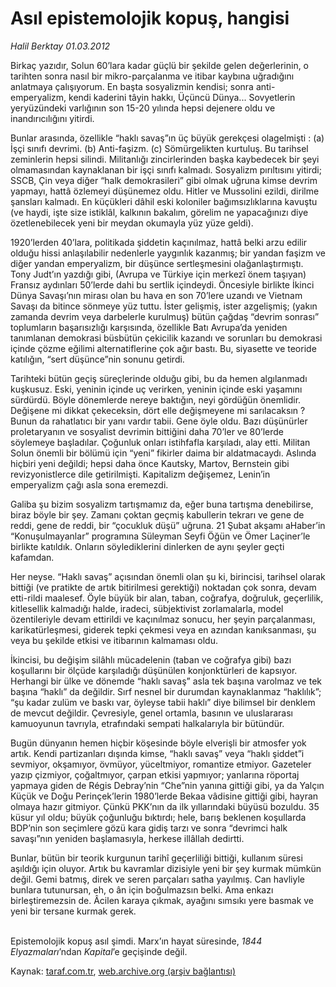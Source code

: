 # Asıl epistemolojik kopuş, hangisi

*Halil Berktay 01.03.2012*

<div class="yazi"><p>Birkaç yazıdır, Solun 60’lara kadar güçlü bir şekilde gelen değerlerinin, o tarihten sonra nasıl bir mikro-parçalanma ve itibar kaybına uğradığını anlatmaya çalışıyorum. En başta sosyalizmin kendisi; sonra anti-emperyalizm, kendi kaderini tâyin hakkı, Üçüncü Dünya... Sovyetlerin yeryüzündeki varlığının son 15-20 yılında hepsi dejenere oldu ve inandırıcılığını yitirdi. </p>
<p>Bunlar arasında, özellikle “haklı savaş”ın üç büyük gerekçesi olagelmişti : (a) İşçi sınıfı devrimi. (b) Anti-faşizm. (c) Sömürgelikten kurtuluş. Bu tarihsel zeminlerin hepsi silindi. Militanlığı zincirlerinden başka kaybedecek bir şeyi olmamasından kaynaklanan bir işçi sınıfı kalmadı. Sosyalizm pırıltısını yitirdi; SSCB, Çin veya diğer “halk demokrasileri” gibi olmak uğruna kimse devrim yapmayı, hattâ özlemeyi düşünemez oldu. Hitler ve Mussolini ezildi, dirilme şansları kalmadı. En küçükleri dâhil eski koloniler bağımsızlıklarına kavuştu (ve haydi, işte size istiklâl, kalkının bakalım, görelim ne yapacağınızı diye özetlenebilecek yeni bir meydan okumayla yüz yüze geldi). </p>
<p>1920’lerden 40’lara, politikada şiddetin kaçınılmaz, hattâ belki arzu edilir olduğu hissi anlaşılabilir nedenlerle yaygınlık kazanmış; bir yandan faşizm ve diğer yandan emperyalizm, bir düşünce sertleşmesini olağanlaştırmıştı. Tony Judt’ın yazdığı gibi, (Avrupa ve Türkiye için merkezî önem taşıyan) Fransız aydınları 50’lerde dahi bu sertlik içindeydi. Öncesiyle birlikte İkinci Dünya Savaşı’nın mirası olan bu hava en son 70’lere uzandı ve Vietnam Savaşı da bitince sönmeye yüz tuttu. İster gelişmiş, ister azgelişmiş; (yakın zamanda devrim veya darbelerle kurulmuş) bütün çağdaş “devrim sonrası” toplumların başarısızlığı karşısında, özellikle Batı Avrupa’da yeniden tanımlanan demokrasi büsbütün çekicilik kazandı ve sorunları bu demokrasi içinde çözme eğilimi alternatiflerine çok ağır bastı. Bu, siyasette ve teoride katılığın, “sert düşünce”nin sonunu getirdi. </p>
<p>Tarihteki bütün geçiş süreçlerinde olduğu gibi, bu da hemen algılanmadı kuşkusuz. Eski, yeninin içinde uç verirken, yeninin içinde eski yaşamını sürdürdü. Böyle dönemlerde nereye baktığın, neyi gördüğün önemlidir. Değişene mi dikkat çekeceksin, dört elle değişmeyene mi sarılacaksın ? Bunun da rahatlatıcı bir yanı vardır tabii. Gene öyle oldu. Bazı düşünürler proletaryanın ve sosyalist devrimin bittiğini daha 70’ler ve 80’lerde söylemeye başladılar. Çoğunluk onları istihfafla karşıladı, alay etti. Militan Solun önemli bir bölümü için “yeni” fikirler daima bir aldatmacaydı. Aslında hiçbiri yeni değildi; hepsi daha önce Kautsky, Martov, Bernstein gibi revizyonistlerce dile getirilmişti. Kapitalizm değişemez, Lenin’in emperyalizm çağı asla sona eremezdi. </p>
<p>Galiba şu bizim sosyalizm tartışmamız da, eğer buna tartışma denebilirse, biraz böyle bir şey. Zamanı çoktan geçmiş kabullerin tekrarı ve gene de reddi, gene de reddi, bir “çocukluk düşü” uğruna. 21 Şubat akşamı aHaber’in “Konuşulmayanlar” programına Süleyman Seyfi Öğün ve Ömer Laçiner’le birlikte katıldık. Onların söylediklerini dinlerken de aynı şeyler geçti kafamdan. </p>
<p>Her neyse. “Haklı savaş” açısından önemli olan şu ki, birincisi, tarihsel olarak bittiği (ve pratikte de artık bitirilmesi gerektiği) noktadan çok sonra, devam etti-rildi maalesef. Öyle büyük bir alan, taban, coğrafya, doğruluk, geçerlilik, kitlesellik kalmadığı halde, iradeci, sübjektivist zorlamalarla, model özentileriyle devam ettirildi ve kaçınılmaz sonucu, her şeyin parçalanması, karikatürleşmesi, giderek tepki çekmesi veya en azından kanıksanması, şu veya bu şekilde etkisi ve itibarının kalmaması oldu. </p>
<p>İkincisi, bu değişim silâhlı mücadelenin (taban ve coğrafya gibi) bazı koşullarını bir ölçüde karşıladığı düşünülen konjonktürleri de kapsıyor. Herhangi bir ülke ve dönemde “haklı savaş” asla tek başına varolmaz ve tek başına “haklı” da değildir. Sırf nesnel bir durumdan kaynaklanmaz “haklılık”; “şu kadar zulüm ve baskı var, öyleyse tabii haklı” diye bilimsel bir denklem de mevcut değildir. Çevresiyle, genel ortamla, basının ve uluslararası kamuoyunun tavrıyla, etrafındaki sempati halkalarıyla bir bütündür. </p>
<p>Bugün dünyanın hemen hiçbir köşesinde böyle elverişli bir atmosfer yok artık. Kendi partizanları dışında kimse, “haklı savaş” veya “haklı şiddet”i sevmiyor, okşamıyor, övmüyor, yüceltmiyor, romantize etmiyor. Gazeteler yazıp çizmiyor, çoğaltmıyor, çarpan etkisi yapmıyor; yanlarına röportaj yapmaya giden de Régis Debray’nin “Che”nin yanına gittiği gibi, ya da Yalçın Küçük ve Doğu Perinçek’lerin 1980’lerde Bekaa vâdisine gittiği gibi, hayran olmaya hazır gitmiyor. Çünkü PKK’nın da ilk yıllarındaki büyüsü bozuldu. 35 küsur yıl oldu; büyük çoğunluğu bıktırdı; hele, barış beklenen koşullarda BDP’nin son seçimlere gözü kara gidiş tarzı ve sonra “devrimci halk savaşı”nın yeniden başlamasıyla, herkese illâllah dedirtti. </p>
<p>Bunlar, bütün bir teorik kurgunun tarihî geçerliliği bittiği, kullanım süresi aşıldığı için oluyor. Artık bu kavramlar dizisiyle yeni bir şey kurmak mümkün değil. Gemi batmış, direk ve seren parçaları satha yayılmış. Can havliyle bunlara tutunursan, eh, o ân için boğulmazsın belki. Ama enkazı birleştiremezsin de. Âcilen karaya çıkmak, ayağını sımsıkı yere basmak ve yeni bir tersane kurmak gerek. </p>
<p> <br/>Epistemolojik kopuş asıl şimdi. Marx’ın hayat süresinde, <i>1844 Elyazmaları</i>’ndan <i>Kapital</i>’e geçişinde değil.</p>
</div>

Kaynak: [taraf.com.tr](http://www.taraf.com.tr/halil-berktay/makale-asil-epistemolojik-kopus-hangisi.htm), [web.archive.org (arşiv bağlantısı)](http://web.archive.org/web/20130823052730/http://www.taraf.com.tr/halil-berktay/makale-asil-epistemolojik-kopus-hangisi.htm)
